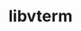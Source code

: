 ---
title: "libvterm"
layout: cache
categories: [package, develop-2024-01-14]
meta: {"versions": ["0.3.1"], "compilers": ["gcc@=7.5.0"], "oss": ["ubuntu18.04"], "platforms": ["linux"], "targets": ["x86_64_v3"], "stacks": ["developer-tools", "root"], "num_specs": 1, "num_specs_by_stack": {"developer-tools": 1, "root": 1}}
spec_details: [{"hash": "m5lem3k5dwb2hnd7v5xnc2onmrt7ycso", "compiler": "gcc@=7.5.0", "versions": ["0.3.1"], "os": "ubuntu18.04", "platform": "linux", "target": "x86_64_v3", "variants": ["build_system=makefile"], "stacks": ["developer-tools", "root"], "size": "-", "tarball": "https://binaries.spack.io/develop-2024-01-14/build_cache/linux-ubuntu18.04-x86_64_v3/gcc-7.5.0/libvterm-0.3.1/linux-ubuntu18.04-x86_64_v3-gcc-7.5.0-libvterm-0.3.1-m5lem3k5dwb2hnd7v5xnc2onmrt7ycso.spack"}]
---